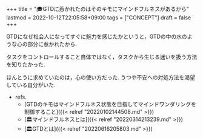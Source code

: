 +++
title = "🎓GTDに惹かれたのはそのキモにマインドフルネスがあるから"
lastmod = 2022-10-12T22:05:58+09:00
tags = ["CONCEPT"]
draft = false
+++

GTDになぜ社会人になってすぐに魅力を感じたかというと，GTDの中の水のような心の部分に惹かれたから.

タスクをコントロールすること自体ではなく，タスクから生じる迷いを扱う方法を知りたかった.

ほんとうに求めていたのは，心の使い方だった. うつや不安への対処方法を渇望している自分がいた.

-   refs.
    -   [GTDのキモはマインドフルネス状態を目指してマインドワンダリングを制御すること]({{< relref "20220102144508.md" >}})
    -   [🏛マインドフルネスとは]({{< relref "20220314213239.md" >}})
    -   [🏛GTDとは]({{< relref "20220616205803.md" >}})
